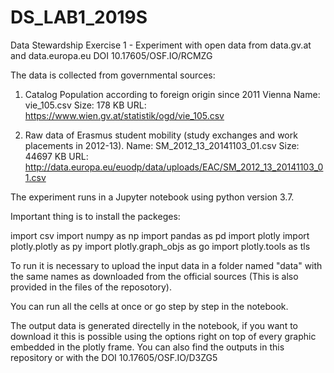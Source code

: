 # DS_LAB1_2019S
Data Stewardship Exercise 1 - Experiment with open data from data.gv.at and data.europa.eu
DOI 10.17605/OSF.IO/RCMZG

The data is collected from governmental sources:

1. Catalog Population according to foreign origin since 2011 Vienna
Name: vie_105.csv
Size: 178 KB
URL: https://www.wien.gv.at/statistik/ogd/vie_105.csv

2. Raw data of Erasmus student mobility (study exchanges and work placements in 2012-13).
Name: SM_2012_13_20141103_01.csv
Size: 44697 KB
URL: http://data.europa.eu/euodp/data/uploads/EAC/SM_2012_13_20141103_01.csv

The experiment runs in a Jupyter notebook using python version 3.7.

Important thing is to install the packeges:

import csv
import numpy as np
import pandas as pd
import plotly
import plotly.plotly as py
import plotly.graph_objs as go
import plotly.tools as tls

To run it is necessary to upload the input data in a folder named "data" with the same names as downloaded from the official sources (This is also provided in the files of the reposotory).

You can run all the cells at once or go step by step in the notebook.

The output data is generated directelly in the notebook, if you want to download it this is possible using the options right on top of every graphic embedded in the plotly frame. You can also find the outputs in this repository or with the DOI 10.17605/OSF.IO/D3ZG5
